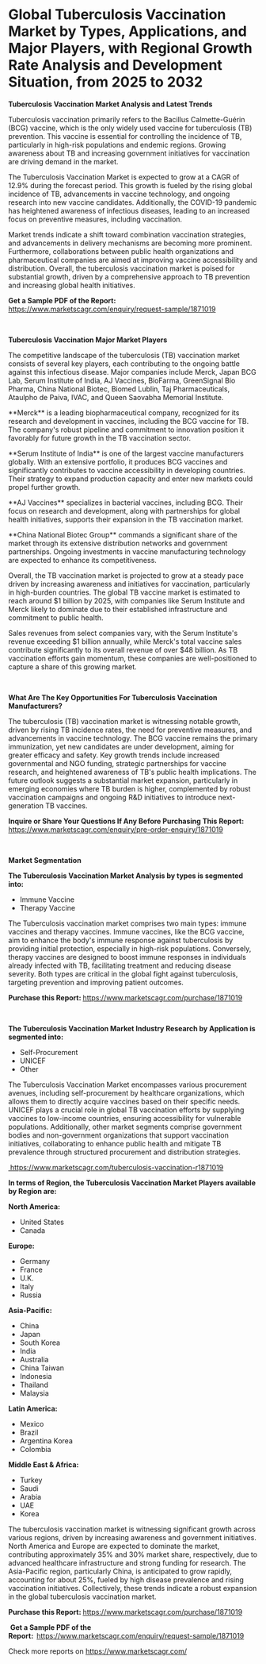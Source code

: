 <p><h1>Global Tuberculosis Vaccination Market by Types, Applications, and Major Players, with Regional Growth Rate Analysis and Development Situation, from 2025 to 2032</h1></p><p><strong>Tuberculosis Vaccination Market Analysis and Latest Trends</strong></p>
<p><p>Tuberculosis vaccination primarily refers to the Bacillus Calmette-Guérin (BCG) vaccine, which is the only widely used vaccine for tuberculosis (TB) prevention. This vaccine is essential for controlling the incidence of TB, particularly in high-risk populations and endemic regions. Growing awareness about TB and increasing government initiatives for vaccination are driving demand in the market.</p><p>The Tuberculosis Vaccination Market is expected to grow at a CAGR of 12.9% during the forecast period. This growth is fueled by the rising global incidence of TB, advancements in vaccine technology, and ongoing research into new vaccine candidates. Additionally, the COVID-19 pandemic has heightened awareness of infectious diseases, leading to an increased focus on preventive measures, including vaccination.</p><p>Market trends indicate a shift toward combination vaccination strategies, and advancements in delivery mechanisms are becoming more prominent. Furthermore, collaborations between public health organizations and pharmaceutical companies are aimed at improving vaccine accessibility and distribution. Overall, the tuberculosis vaccination market is poised for substantial growth, driven by a comprehensive approach to TB prevention and increasing global health initiatives.</p></p>
<p><strong>Get a Sample PDF of the Report:&nbsp;</strong> <a href="https://www.marketscagr.com/enquiry/request-sample/1871019?utm_campaign=2461&utm_medium=2&utm_source=Github&utm_content=ia&utm_term=28032025&utm_id=tuberculosis-vaccination">https://www.marketscagr.com/enquiry/request-sample/1871019</a></p>
<p>&nbsp;</p>
<p><strong>Tuberculosis Vaccination Major Market Players</strong></p>
<p><p>The competitive landscape of the tuberculosis (TB) vaccination market consists of several key players, each contributing to the ongoing battle against this infectious disease. Major companies include Merck, Japan BCG Lab, Serum Institute of India, AJ Vaccines, BioFarma, GreenSignal Bio Pharma, China National Biotec, Biomed Lublin, Taj Pharmaceuticals, Ataulpho de Paiva, IVAC, and Queen Saovabha Memorial Institute.</p><p>**Merck** is a leading biopharmaceutical company, recognized for its research and development in vaccines, including the BCG vaccine for TB. The company's robust pipeline and commitment to innovation position it favorably for future growth in the TB vaccination sector.</p><p>**Serum Institute of India** is one of the largest vaccine manufacturers globally. With an extensive portfolio, it produces BCG vaccines and significantly contributes to vaccine accessibility in developing countries. Their strategy to expand production capacity and enter new markets could propel further growth.</p><p>**AJ Vaccines** specializes in bacterial vaccines, including BCG. Their focus on research and development, along with partnerships for global health initiatives, supports their expansion in the TB vaccination market.</p><p>**China National Biotec Group** commands a significant share of the market through its extensive distribution networks and government partnerships. Ongoing investments in vaccine manufacturing technology are expected to enhance its competitiveness.</p><p>Overall, the TB vaccination market is projected to grow at a steady pace driven by increasing awareness and initiatives for vaccination, particularly in high-burden countries. The global TB vaccine market is estimated to reach around $1 billion by 2025, with companies like Serum Institute and Merck likely to dominate due to their established infrastructure and commitment to public health.</p><p>Sales revenues from select companies vary, with the Serum Institute's revenue exceeding $1 billion annually, while Merck's total vaccine sales contribute significantly to its overall revenue of over $48 billion. As TB vaccination efforts gain momentum, these companies are well-positioned to capture a share of this growing market.</p></p>
<p>&nbsp;</p>
<p><strong>What Are The Key Opportunities For Tuberculosis Vaccination Manufacturers?</strong></p>
<p><p>The tuberculosis (TB) vaccination market is witnessing notable growth, driven by rising TB incidence rates, the need for preventive measures, and advancements in vaccine technology. The BCG vaccine remains the primary immunization, yet new candidates are under development, aiming for greater efficacy and safety. Key growth trends include increased governmental and NGO funding, strategic partnerships for vaccine research, and heightened awareness of TB's public health implications. The future outlook suggests a substantial market expansion, particularly in emerging economies where TB burden is higher, complemented by robust vaccination campaigns and ongoing R&D initiatives to introduce next-generation TB vaccines.</p></p>
<p><strong>Inquire or Share Your Questions If Any Before Purchasing This Report:</strong> <a href="https://www.marketscagr.com/enquiry/pre-order-enquiry/1871019?utm_campaign=2461&utm_medium=2&utm_source=Github&utm_content=ia&utm_term=28032025&utm_id=tuberculosis-vaccination">https://www.marketscagr.com/enquiry/pre-order-enquiry/1871019</a></p>
<p>&nbsp;</p>
<p><strong>Market Segmentation</strong></p>
<p><strong>The Tuberculosis Vaccination Market Analysis by types is segmented into:</strong></p>
<p><ul><li>Immune Vaccine</li><li>Therapy Vaccine</li></ul></p>
<p><p>The Tuberculosis vaccination market comprises two main types: immune vaccines and therapy vaccines. Immune vaccines, like the BCG vaccine, aim to enhance the body's immune response against tuberculosis by providing initial protection, especially in high-risk populations. Conversely, therapy vaccines are designed to boost immune responses in individuals already infected with TB, facilitating treatment and reducing disease severity. Both types are critical in the global fight against tuberculosis, targeting prevention and improving patient outcomes.</p></p>
<p><strong>Purchase this Report:&nbsp;</strong><a href="https://www.marketscagr.com/purchase/1871019?utm_campaign=2461&utm_medium=2&utm_source=Github&utm_content=ia&utm_term=28032025&utm_id=tuberculosis-vaccination">https://www.marketscagr.com/purchase/1871019</a></p>
<p>&nbsp;</p>
<p><strong>The Tuberculosis Vaccination Market Industry Research by Application is segmented into:</strong></p>
<p><ul><li>Self-Procurement</li><li>UNICEF</li><li>Other</li></ul></p>
<p><p>The Tuberculosis Vaccination Market encompasses various procurement avenues, including self-procurement by healthcare organizations, which allows them to directly acquire vaccines based on their specific needs. UNICEF plays a crucial role in global TB vaccination efforts by supplying vaccines to low-income countries, ensuring accessibility for vulnerable populations. Additionally, other market segments comprise government bodies and non-government organizations that support vaccination initiatives, collaborating to enhance public health and mitigate TB prevalence through structured procurement and distribution strategies.</p></p>
<p><a href="https://www.marketscagr.com/tuberculosis-vaccination-r1871019?utm_campaign=2461&utm_medium=2&utm_source=Github&utm_content=ia&utm_term=28032025&utm_id=tuberculosis-vaccination">&nbsp;https://www.marketscagr.com/tuberculosis-vaccination-r1871019</a></p>
<p><strong>In terms of Region, the Tuberculosis Vaccination Market Players available by Region are:</strong></p>
<p>
    <p> <strong> North America: </strong>
        <ul>
            <li>United States</li>
            <li>Canada</li>
        </ul>
        </p> 
    <p> <strong> Europe: </strong>
        <ul>
            <li>Germany</li>
            <li>France</li>
            <li>U.K.</li>
            <li>Italy</li>
            <li>Russia</li>
        </ul>
        </p> 
    <p> <strong> Asia-Pacific: </strong>
        <ul>
            <li>China</li>
            <li>Japan</li>
            <li>South Korea</li>
            <li>India</li>
            <li>Australia</li>
            <li>China Taiwan</li>
            <li>Indonesia</li>
            <li>Thailand</li>
            <li>Malaysia</li>
        </ul>
        </p> 
    <p> <strong> Latin America: </strong>
        <ul>
            <li>Mexico</li>
            <li>Brazil</li>
            <li>Argentina Korea</li>
            <li>Colombia</li>
        </ul>
        </p> 
    <p> <strong> Middle East & Africa: </strong>
        <ul>
            <li>Turkey</li>
            <li>Saudi</li>
            <li>Arabia</li>
            <li>UAE</li>
            <li>Korea</li>
        </ul>
    </p>
    </p>
<p><p>The tuberculosis vaccination market is witnessing significant growth across various regions, driven by increasing awareness and government initiatives. North America and Europe are expected to dominate the market, contributing approximately 35% and 30% market share, respectively, due to advanced healthcare infrastructure and strong funding for research. The Asia-Pacific region, particularly China, is anticipated to grow rapidly, accounting for about 25%, fueled by high disease prevalence and rising vaccination initiatives. Collectively, these trends indicate a robust expansion in the global tuberculosis vaccination market.</p></p>
<p><strong>Purchase this Report: </strong><a href="https://www.marketscagr.com/purchase/1871019?utm_campaign=2461&utm_medium=2&utm_source=Github&utm_content=ia&utm_term=28032025&utm_id=tuberculosis-vaccination">https://www.marketscagr.com/purchase/1871019</a></p>
<p>&nbsp;<strong>Get a Sample PDF of the Report:&nbsp;&nbsp;</strong><a href="https://www.marketscagr.com/enquiry/request-sample/1871019?utm_campaign=2461&utm_medium=2&utm_source=Github&utm_content=ia&utm_term=28032025&utm_id=tuberculosis-vaccination">https://www.marketscagr.com/enquiry/request-sample/1871019</a></p>
<p><strong></strong></p>
<p>Check more reports on <a href="https://www.marketscagr.com/?utm_campaign=2461&utm_medium=2&utm_source=Github&utm_content=ia&utm_term=28032025&utm_id=tuberculosis-vaccination">https://www.marketscagr.com/</a></p>